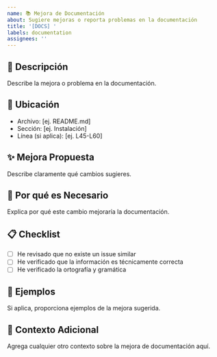 ```yaml
---
name: 📚 Mejora de Documentación
about: Sugiere mejoras o reporta problemas en la documentación
title: '[DOCS] '
labels: documentation
assignees: ''
---
```


## 📝 Descripción
Describe la mejora o problema en la documentación.

## 📍 Ubicación
- Archivo: [ej. README.md]
- Sección: [ej. Instalación]
- Línea (si aplica): [ej. L45-L60]

## ✨ Mejora Propuesta
Describe claramente qué cambios sugieres.

## 🎯 Por qué es Necesario
Explica por qué este cambio mejoraría la documentación.

## 📋 Checklist
- [ ] He revisado que no existe un issue similar
- [ ] He verificado que la información es técnicamente correcta
- [ ] He verificado la ortografía y gramática

## 📸 Ejemplos
Si aplica, proporciona ejemplos de la mejora sugerida.

## 📄 Contexto Adicional
Agrega cualquier otro contexto sobre la mejora de documentación aquí.
